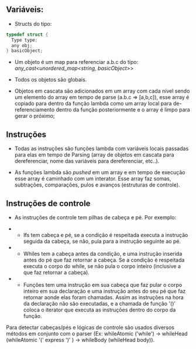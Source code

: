 ## Variáveis:

* Structs do tipo:
```Cpp
typedef struct {
  Type type;
  any obj;
} basicObject;
```

* Um objeto é um map para referenciar a.b.c do tipo: 
*any_cast<unordered_map<string, basicObject>*>

* Todos os objetos são globais.

* Objetos em cascata são adicionados em um array com cada nível sendo um elemento do array em tempo de parse (a.b.c => [a,b,c]), esse array é copiado para dentro da função lambda como um array local para de-referenciamento dentro da função posteriormente e o array é limpo para gerar o próximo;

## Instruções

* Todas as instruções são funções lambda com variáveis locais passadas para elas em tempo de Parsing (array de objetos em cascata para dereferenciar, nome das variáveis para dereferenciar, etc..).

* As funções lambda são _pushed_ em um array e em tempo de execução esse array é caminhado com um interator. Esse array faz somas, subtrações, comparações, pulos e avanços (estruturas de controle).

## Instruções de controle

* As instruções de controle tem pilhas de cabeça e pé. Por exemplo:
* * Ifs tem cabeça e pé, se a condição é respeitada executa a instrução seguida da cabeça, se não, pula para a instrução seguinte ao pé.

* * Whiles tem a cabeça antes da condição, e uma instrução inserida antes do pé que faz retornar a cabeça. Se a condição é respeitada executa o corpo do while, se não pula o corpo inteiro (inclusive a que faz retornar a cabeça).

* * Funções tem uma instrução em sua cabeça que faz pular o corpo inteiro em sua declaração e uma instrução antes do seu pé que faz retornar aonde elas foram chamadas. Assim as instruções na hora da declaração não são executadas, e a chamada de função '()' coloca o iterator que executa as instruções dentro do corpo da função.

Para detectar cabeças/pés e lógicas de controle são usados diversos métodos em conjunto com o parser (Ex: whileAtomic ('while') -> whileHead (whileAtomic '(' express ')' ) -> whileBody (whileHead body)).

  